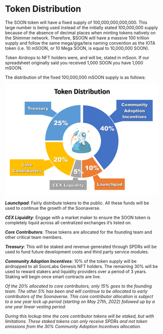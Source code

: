# Token Distribution

The SOON token will have a fixed supply of 100,000,000,000,000. This large number is being used instead of the initially stated 100,000,000 supply because of the absence of decimal places when minting tokens natively on the Shimmer network. Therefore, $SOON will have a massive 100 trillion supply and follow the same mega/giga/tera naming convention as the IOTA token (i.e. 10 mSOON, or 10 Mega SOON, is equal to 10,000,000 SOON).

Token Airdrops to NFT holders were, and will be, stated in mSoon. If our spreadsheet originally said you received 1,000 SOON you have 1,000 mSOON.

The distribution of the fixed 100,000,000 mSOON supply is as follows:

![](<../.gitbook/assets/image (25).png>)

_**Launchpad**_: Fairly distribute tokens to the public. All these funds will be used to continue the growth of the Soonaverse.

_**CEX Liquidity**_: Engage with a market maker to ensure the SOON token is completely liquid across all centralized exchanges it’s listed on.

_**Core Contributors**_: These tokens are allocated for the founding team and other critical team members.

_**Treasury**_: This will be staked and revenue generated through SPDRs will be used to fund future development costs and third party service modules.

_**Community Adoption Incentives**_: 10% of the token supply will be airdropped to all SoonLabs Genesis NFT holders. The remaining 30% will be used to reward stakers and liquidity providers over a period of 3 years. Staking will begin once smart contracts are live.



_Of the 20% allocated to core contributors, only 15% goes to the founding team. The other 5% has been and will continue to be allocated to early contributors of the Soonaverse. This core contributor allocation is subject to a one year lock up period (starting on May 27th, 2022) followed up by a one year linear vesting period._

_During this lockup time the core contributor tokens will be staked, but with limitations. These staked tokens can only receive SPDRs and not token emissions from the 30% Community Adoption Incentives allocation._
